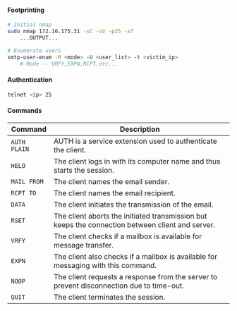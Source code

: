 #### Footprinting
```bash
# Initial nmap
sudo nmap 172.16.175.31 -sC -sV -p25 -sT
	...OUTPUT...

# Enumerate users
smtp-user-enum -M <mode> -U <user_list> -t <victim_ip>
	# Mode -- VRFY,EXPN,RCPT,etc...
```

#### Authentication
```bash
telnet <ip> 25
```

#### Commands
| **Command**  | **Description**                                                                                  |
| ------------ | ------------------------------------------------------------------------------------------------ |
| `AUTH PLAIN` | AUTH is a service extension used to authenticate the client.                                     |
| `HELO`       | The client logs in with its computer name and thus starts the session.                           |
| `MAIL FROM`  | The client names the email sender.                                                               |
| `RCPT TO`    | The client names the email recipient.                                                            |
| `DATA`       | The client initiates the transmission of the email.                                              |
| `RSET`       | The client aborts the initiated transmission but keeps the connection between client and server. |
| `VRFY`       | The client checks if a mailbox is available for message transfer.                                |
| `EXPN`       | The client also checks if a mailbox is available for messaging with this command.                |
| `NOOP`       | The client requests a response from the server to prevent disconnection due to time-out.         |
| `QUIT`       | The client terminates the session.                                                               |
